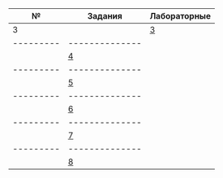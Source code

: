 |№| Задания | Лабораторные |
|-|--------|--------------|
|3| |[3](https://github.com/jiangui-x-x/ne-xoxo/blob/main/maple/3.mw)|
|---------|--------------|
||[4](https://github.com/jiangui-x-x/ne-xoxo/blob/main/maple/4.mw)|
|---------|--------------|
||[5](https://github.com/jiangui-x-x/ne-xoxo/blob/main/maple/5.mw)|
|---------|--------------|
||[6](https://github.com/jiangui-x-x/ne-xoxo/blob/main/maple/6.mw)|
|---------|--------------|
||[7](https://github.com/jiangui-x-x/ne-xoxo/blob/main/maple/7.mw)|
|---------|--------------|
||[8](https://github.com/jiangui-x-x/ne-xoxo/blob/main/maple/8.mw)|
